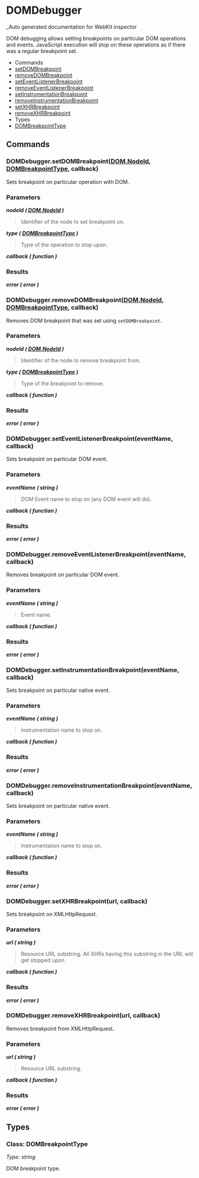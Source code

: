 # DOMDebugger

_Auto generated documentation for WebKit inspector

DOM debugging allows setting breakpoints on particular DOM operations and events. JavaScript execution will stop on these operations as if there was a regular breakpoint set.


* Commands
 * [setDOMBreakpoint](#domdebuggersetdombreakpointdomnodeid-dombreakpointtype-callback)
 * [removeDOMBreakpoint](#domdebuggerremovedombreakpointdomnodeid-dombreakpointtype-callback)
 * [setEventListenerBreakpoint](#domdebuggerseteventlistenerbreakpointeventname-callback)
 * [removeEventListenerBreakpoint](#domdebuggerremoveeventlistenerbreakpointeventname-callback)
 * [setInstrumentationBreakpoint](#domdebuggersetinstrumentationbreakpointeventname-callback)
 * [removeInstrumentationBreakpoint](#domdebuggerremoveinstrumentationbreakpointeventname-callback)
 * [setXHRBreakpoint](#domdebuggersetxhrbreakpointurl-callback)
 * [removeXHRBreakpoint](#domdebuggerremovexhrbreakpointurl-callback)
* Types
 * [DOMBreakpointType](#class-dombreakpointtype)


## Commands

### DOMDebugger.setDOMBreakpoint([DOM.NodeId](DOM.md#class-nodeid), [DOMBreakpointType](#class-dombreakpointtype), callback)

Sets breakpoint on particular operation with DOM.

### Parameters

_**nodeId ( [DOM.NodeId](DOM.md#class-nodeid) )**_<br>
> Identifier of the node to set breakpoint on.

_**type ( [DOMBreakpointType](#class-dombreakpointtype) )**_<br>
> Type of the operation to stop upon.

_**callback ( function )**_<br>

### Results

_**error ( error )**_<br>


### DOMDebugger.removeDOMBreakpoint([DOM.NodeId](DOM.md#class-nodeid), [DOMBreakpointType](#class-dombreakpointtype), callback)

Removes DOM breakpoint that was set using `setDOMBreakpoint`.

### Parameters

_**nodeId ( [DOM.NodeId](DOM.md#class-nodeid) )**_<br>
> Identifier of the node to remove breakpoint from.

_**type ( [DOMBreakpointType](#class-dombreakpointtype) )**_<br>
> Type of the breakpoint to remove.

_**callback ( function )**_<br>

### Results

_**error ( error )**_<br>


### DOMDebugger.setEventListenerBreakpoint(eventName, callback)

Sets breakpoint on particular DOM event.

### Parameters

_**eventName ( string )**_<br>
> DOM Event name to stop on (any DOM event will do).

_**callback ( function )**_<br>

### Results

_**error ( error )**_<br>


### DOMDebugger.removeEventListenerBreakpoint(eventName, callback)

Removes breakpoint on particular DOM event.

### Parameters

_**eventName ( string )**_<br>
> Event name.

_**callback ( function )**_<br>

### Results

_**error ( error )**_<br>


### DOMDebugger.setInstrumentationBreakpoint(eventName, callback)

Sets breakpoint on particular native event.

### Parameters

_**eventName ( string )**_<br>
> Instrumentation name to stop on.

_**callback ( function )**_<br>

### Results

_**error ( error )**_<br>


### DOMDebugger.removeInstrumentationBreakpoint(eventName, callback)

Sets breakpoint on particular native event.

### Parameters

_**eventName ( string )**_<br>
> Instrumentation name to stop on.

_**callback ( function )**_<br>

### Results

_**error ( error )**_<br>


### DOMDebugger.setXHRBreakpoint(url, callback)

Sets breakpoint on XMLHttpRequest.

### Parameters

_**url ( string )**_<br>
> Resource URL substring. All XHRs having this substring in the URL will get stopped upon.

_**callback ( function )**_<br>

### Results

_**error ( error )**_<br>


### DOMDebugger.removeXHRBreakpoint(url, callback)

Removes breakpoint from XMLHttpRequest.

### Parameters

_**url ( string )**_<br>
> Resource URL substring.

_**callback ( function )**_<br>

### Results

_**error ( error )**_<br>


## Types

### Class: DOMBreakpointType

_Type: string_

DOM breakpoint type.




